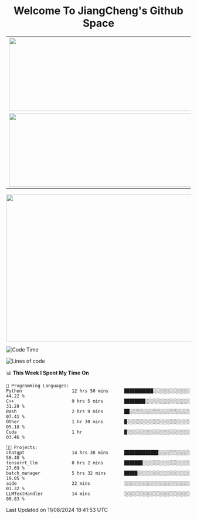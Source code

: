 <h1 align="center">Welcome To JiangCheng's Github Space</h1>

<table align="center" frame="void" rules="none" >
  <tr>
    <td>
      <div align="center"> <img height="200px" width="500px"  src="https://github-readme-stats.vercel.app/api?username=thisjiang&hide_title=true&hide_border=true&layout=compact&show_icons=trueline_height=21&text_color=000&icon_color=000&bg_color=0,ea6161,ffc64d,fffc4d,52fa5a&theme=graywhite" /> </div>
    </td>
    <td>
      <div align="center"> <img height="200px" width="500px" src="https://github-readme-stats.vercel.app/api/top-langs/?username=thisjiang&hide_title=true&hide_border=true&layout=compact&langs_count=6&text_color=000&icon_color=fff&bg_color=0,52fa5a,4dfcff,c64dff&theme=graywhite" /> </div>
    </td>
  </tr>
  <tr>
    <td>
      <div align="center"> <img height="200px" width="500px" src="https://github-readme-streak-stats.herokuapp.com/?user=thisjiang&hide_title=true&hide_border=true&layout=compact&langs_count=6" /> </div>
    </td>
    <td>
      <div align="center"> 
      <a href="https://github.com/" target="_blank"><img style="margin: 10px" src="https://profilinator.rishav.dev/skills-assets/git-scm-icon.svg" alt="Git" height="50" /></a>  
      <a href="https://www.linux.org/" target="_blank"><img style="margin: 10px" src="https://profilinator.rishav.dev/skills-assets/linux-original.svg" alt="Linux" height="50" /></a>  
      <a href="https://www.gnu.org/software/bash/" target="_blank"><img style="margin: 10px" src="https://profilinator.rishav.dev/skills-assets/gnu_bash-icon.svg" alt="Bash" height="50" /></a>  
      </div>
    </td>
  </tr>
</table>

<div align="center"> <img height="400px" width="1000px" src="https://github-readme-activity-graph.cyclic.app/graph?username=thisjiang&theme=react&hide_title=true&hide_border=true&layout=compact&langs_count=6" /> </div></td>

<!--START_SECTION:waka-->
![Code Time](http://img.shields.io/badge/Code%20Time-1%2C609%20hrs%2055%20mins-blue)

![Lines of code](https://img.shields.io/badge/From%20Hello%20World%20I%27ve%20Written-218.2%20thousand%20lines%20of%20code-blue)

📊 **This Week I Spent My Time On** 

```text
💬 Programming Languages: 
Python                   12 hrs 50 mins      ███████████░░░░░░░░░░░░░░   44.22 % 
C++                      9 hrs 5 mins        ████████░░░░░░░░░░░░░░░░░   31.29 % 
Bash                     2 hrs 9 mins        ██░░░░░░░░░░░░░░░░░░░░░░░   07.41 % 
Other                    1 hr 30 mins        █░░░░░░░░░░░░░░░░░░░░░░░░   05.18 % 
Cuda                     1 hr                █░░░░░░░░░░░░░░░░░░░░░░░░   03.46 % 

🐱‍💻 Projects: 
chatgpt                  14 hrs 38 mins      █████████████░░░░░░░░░░░░   50.40 % 
tensorrt_llm             8 hrs 2 mins        ███████░░░░░░░░░░░░░░░░░░   27.69 % 
batch_manager            5 hrs 32 mins       █████░░░░░░░░░░░░░░░░░░░░   19.05 % 
aide                     22 mins             ░░░░░░░░░░░░░░░░░░░░░░░░░   01.32 % 
LLMTextHandler           14 mins             ░░░░░░░░░░░░░░░░░░░░░░░░░   00.83 % 
```


 Last Updated on 11/08/2024 18:41:53 UTC
<!--END_SECTION:waka-->
